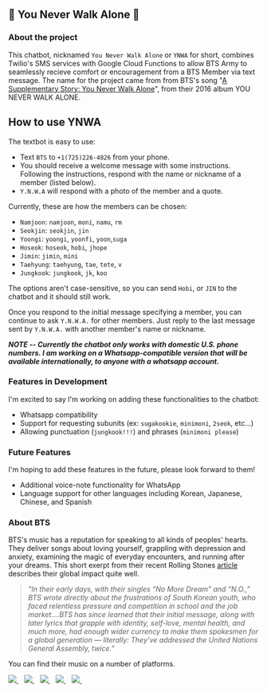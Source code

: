 ## :purple_heart: You Never Walk Alone :purple_heart:

### About the project
This chatbot, nicknamed `You Never Walk Alone` or `YNWA` for short, combines Twilio's SMS services with Google Cloud Functions to allow BTS Army to seamlessly recieve comfort or encouragement from a BTS Member via text message. The name for the project came from from BTS's song "[A Supplementary Story: You Never Walk Alone](https://www.youtube.com/watch?v=6zu-7sgObQ4)", from their 2016 album YOU NEVER WALK ALONE.

## How to use YNWA
The textbot is easy to use:
- Text `BTS` to `+1(725)226-4826` from your phone.
- You should receive a welcome message with some instructions.
  Following the instructions, respond with the name or nickname of a member (listed below).
- `Y.N.W.A` will respond with a photo of the member and a quote.

Currently, these are how the members can be chosen:
- `Namjoon`: `namjoon`, `moni`, `namu`, `rm`
- `Seokjin`: `seokjin`, `jin`
- `Yoongi`: `yoongi`, `yoonfi`, `yoon`,`suga`
- `Hoseok`: `hoseok`, `hobi`, `jhope`
- `Jimin`: `jimin`, `mini`
- `Taehyung`: `taehyung`, `tae`, `tete`, `v`
- `Jungkook`: `jungkook`, `jk`, `koo`

The options aren't case-sensitive, so you can send `Hobi`, or `JIN` to the chatbot and it should still work.

Once you respond to the initial message specifying a member, you can continue to ask `Y.N.W.A.` for other members.
Just reply to the last message sent by `Y.N.W.A.` with another member's name or nickname.

***NOTE -- Currently the chatbot only works with domestic U.S. phone numbers.
I am working on a Whatsapp-compatible version that will be available internationally, to anyone with a whatsapp account.***

### Features in Development
I'm excited to say I'm working on adding these functionalities to the chatbot:
- Whatsapp compatibility
- Support for requesting subunits (ex: `sugakookie`, `minimoni`, `2seok`, etc...)
- Allowing punctuation (`jungkook!!!`) and phrases (`minimoni please`)

### Future Features
I'm hoping to add these features in the future, please look forward to them!
- Additional voice-note functionality for WhatsApp
- Language support for other languages including Korean, Japanese, Chinese, and Spanish

### About BTS
BTS's music has a reputation for speaking to all kinds of peoples' hearts. They deliver songs about loving yourself, grappling with depression and anxiety, examining the magic of everyday encounters, and running after your dreams. This short exerpt from their recent Rolling Stones [article](https://www.rollingstone.com/music/music-features/new-bts-song-2021-worlds-biggest-band-1166441/) describes their global impact quite well.

> <i>"In their early days, with their singles “No More Dream” and “N.O.,” BTS wrote directly about the frustrations of South Korean youth, who faced relentless pressure and competition in school and the job market....BTS has since learned that their initial message, along with later lyrics that grapple with identity, self-love, mental health, and much more, had enough wider currency to make them spokesmen for a global generation — literally: They’ve addressed the United Nations General Assembly, twice."</i>

You can find their music on a number of platforms.

<a href="https://open.spotify.com/artist/3Nrfpe0tUJi4K4DXYWgMUX?si=Nv9AhafKSUCR8fea5CoIkg&dl_branch=1">
  <img src="https://img.shields.io/badge/Spotify-1ED760?&style=for-the-badge&logo=spotify&logoColor=white">
</a>&nbsp;&nbsp;
<a href="https://music.apple.com/us/artist/bts/883131348">
  <img src="https://img.shields.io/badge/Apple_Music-FA243C?style=for-the-badge&logo=Apple_Music&logoColor=white">
</a>&nbsp;&nbsp;
<a href="https://music.amazon.com/artists/B0030248S0/bts">
  <img src="https://img.shields.io/badge/Amazon_Music-232F3E?style=for-the-badge&logo=amazon-music&logoColor=white">
</a>&nbsp;&nbsp;
<a href="https://soundcloud.com/bangtan">
  <img src="https://img.shields.io/badge/SoundCloud-FF3300?style=for-the-badge&logo=soundcloud&logoColor=white">
</a>&nbsp;&nbsp;
<a href="https://www.youtube.com/c/HYBELABELS/featured">
  <img src="https://img.shields.io/badge/YouTube-FF0000?style=for-the-badge&logo=youtube&logoColor=white">
</a>&nbsp;&nbsp;

